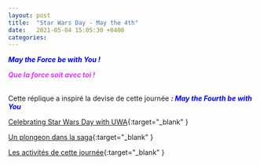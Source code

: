 ```yaml
---
layout: post
title:  "Star Wars Day - May the 4th"
date:   2021-05-04 15:05:30 +0400
categories: 
---
```

<span style="color: blue">***May the Force be with You !***</span>

<span style="color: #dd33ff">***Que la force soit avec toi !***</span>
<br>
<br>



Cette réplique a inspiré la devise de cette journée <span style="color: blue">***: May the Fourth be with You***</span>

[Celebrating Star Wars Day with UWA](https://www.youtube.com/watch?v=7dI2ST-C3lI&list=RDCMUCp8k4RG604aRzNh1H0U6UlA){:target="_blank" }

[Un plongeon dans la saga](https://www.youtube.com/watch?v=up3Y_yQIma8){:target="_blank" }

[Les activités de cette journée](https://www.starwars.com/star-wars-day){:target="_blank" }



